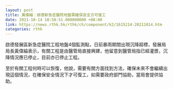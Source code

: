 ```yaml
---
layout: post
title: 黃偉綸：啟德新急症醫院地盤需確保安全方可復工
date: 2021-10-14 10:58:51.000000000 +08:00
link: https://news.rthk.hk/rthk/ch/component/k2/1615214-20211014.htm
categories: rthk
---
```


啟德發展區新急症醫院工程地盤4個監測點，日前暴雨期間出現沉降超標，發展局局長黃偉綸表示，有關工程是由醫管局直接興建，他留意到醫管局指已經灌漿，沉降情況應已停止，目前亦已停止工程。

至於有關工程何時可以恢復，他說，需要有關方面找到方法，確保未來不會繼續出現這個情況，在確保安全情況下才可復工，如需要政府部門協助，當局會提供協助。
